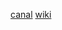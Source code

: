 [canal](https://github.com/alibaba/canal)
[wiki](https://github.com/alibaba/canal/wiki/ClientExample)